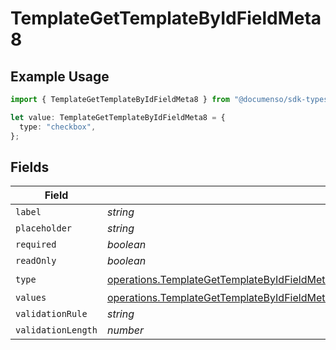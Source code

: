 # TemplateGetTemplateByIdFieldMeta8

## Example Usage

```typescript
import { TemplateGetTemplateByIdFieldMeta8 } from "@documenso/sdk-typescript/models/operations";

let value: TemplateGetTemplateByIdFieldMeta8 = {
  type: "checkbox",
};
```

## Fields

| Field                                                                                                                                                                                                                          | Type                                                                                                                                                                                                                           | Required                                                                                                                                                                                                                       | Description                                                                                                                                                                                                                    |
| ------------------------------------------------------------------------------------------------------------------------------------------------------------------------------------------------------------------------------ | ------------------------------------------------------------------------------------------------------------------------------------------------------------------------------------------------------------------------------ | ------------------------------------------------------------------------------------------------------------------------------------------------------------------------------------------------------------------------------ | ------------------------------------------------------------------------------------------------------------------------------------------------------------------------------------------------------------------------------ |
| `label`                                                                                                                                                                                                                        | *string*                                                                                                                                                                                                                       | :heavy_minus_sign:                                                                                                                                                                                                             | N/A                                                                                                                                                                                                                            |
| `placeholder`                                                                                                                                                                                                                  | *string*                                                                                                                                                                                                                       | :heavy_minus_sign:                                                                                                                                                                                                             | N/A                                                                                                                                                                                                                            |
| `required`                                                                                                                                                                                                                     | *boolean*                                                                                                                                                                                                                      | :heavy_minus_sign:                                                                                                                                                                                                             | N/A                                                                                                                                                                                                                            |
| `readOnly`                                                                                                                                                                                                                     | *boolean*                                                                                                                                                                                                                      | :heavy_minus_sign:                                                                                                                                                                                                             | N/A                                                                                                                                                                                                                            |
| `type`                                                                                                                                                                                                                         | [operations.TemplateGetTemplateByIdFieldMetaTemplatesResponse200ApplicationJSONResponseBodyFields8Type](../../models/operations/templategettemplatebyidfieldmetatemplatesresponse200applicationjsonresponsebodyfields8type.md) | :heavy_check_mark:                                                                                                                                                                                                             | N/A                                                                                                                                                                                                                            |
| `values`                                                                                                                                                                                                                       | [operations.TemplateGetTemplateByIdFieldMetaTemplatesValues](../../models/operations/templategettemplatebyidfieldmetatemplatesvalues.md)[]                                                                                     | :heavy_minus_sign:                                                                                                                                                                                                             | N/A                                                                                                                                                                                                                            |
| `validationRule`                                                                                                                                                                                                               | *string*                                                                                                                                                                                                                       | :heavy_minus_sign:                                                                                                                                                                                                             | N/A                                                                                                                                                                                                                            |
| `validationLength`                                                                                                                                                                                                             | *number*                                                                                                                                                                                                                       | :heavy_minus_sign:                                                                                                                                                                                                             | N/A                                                                                                                                                                                                                            |